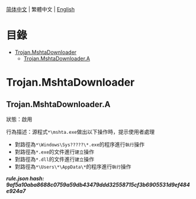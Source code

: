 


  
[简体中文](README.md) | 繁體中文 | [English](README_en_us.md)  
  

目錄
==

* [Trojan.MshtaDownloader](#trojanmshtadownloader)
	* [Trojan.MshtaDownloader.A](#trojanmshtadownloadera)

# Trojan.MshtaDownloader

## Trojan.MshtaDownloader.A
  
狀態：啟用

行為描述：源程式`*\mshta.exe`做出以下操作時，提示使用者處理
- 對路徑為`*\Windows\Sys?????\*.exe`的程序進行`執行`操作
- 對路徑為`*.exe`的文件進行`建立`操作
- 對路徑為`*.dll`的文件進行`建立`操作
- 對路徑為`*\Users\*\AppData\*`的程序進行`執行`操作
  
***rule.json hash: 9af5a10aba8688c0759a59db43479ddd32558715cf3b6905531d9ef484e924a7***